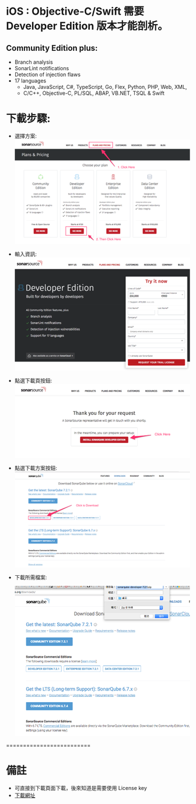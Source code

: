 # iOS : Objective-C/Swift 需要 Developer Edition 版本才能剖析。

## Community Edition plus:

* Branch analysis 
* SonarLint notifications 
* Detection of injection flaws 
* 17 languages
  * Java, JavaScript, C#, TypeScript, Go, Flex, Python, PHP, Web, XML,
  * C/C++, Objective-C, PL/SQL, ABAP, VB.NET, TSQL & Swift


# 下載步驟:
 * 選擇方案:
   ![選擇方案](./pics/SonarSource_TrialLicense_00.png)

 * 輸入資訊:
   ![輸入資訊](./pics/SonarSource_TrialLicense_01.png)

 * 點選下載頁按鈕:
   ![點選下載頁按鈕](./pics/SonarSource_TrialLicense_02.png)

 * 點選下載方案按鈕:
   ![點選下載方案按鈕](./pics/SonarSource_TrialLicense_03.png)

 * 下載所需檔案:

   ![下載所需檔案](./pics/SonarSource_TrialLicense_04.png)


=========================
# 備註
* 可直接到下載頁面下載，後來知道是需要使用 License key
* [下載網址](https://www.sonarqube.org/downloads/)

